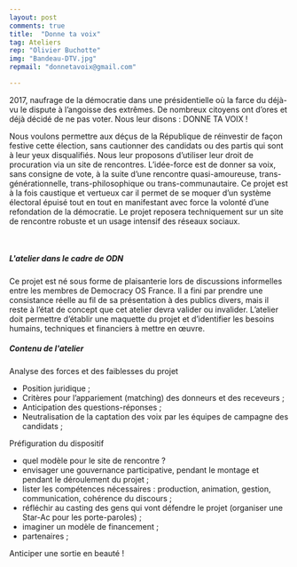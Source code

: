 ```yaml
---
layout: post
comments: true
title:  "Donne ta voix"
tag: Ateliers
rep: "Olivier Buchotte"
img: "Bandeau-DTV.jpg"
repmail: "donnetavoix@gmail.com"

---
```


2017, naufrage de la démocratie dans une présidentielle où la farce du déjà-vu le dispute à l’angoisse des extrêmes.
De nombreux citoyens ont d’ores et déjà décidé de ne pas voter.
Nous leur disons : 
DONNE TA VOIX !

Nous voulons permettre aux déçus de la République de réinvestir de façon festive cette élection, sans cautionner des candidats ou des partis qui sont à leur yeux disqualifiés.
Nous leur proposons d’utiliser leur droit de procuration via un site de rencontres. L’idée-force est de donner sa voix, sans consigne de vote, à la suite d’une rencontre quasi-amoureuse, trans-générationnelle, trans-philosophique ou trans-communautaire.
Ce projet est à la fois caustique et vertueux car il permet de se moquer d’un système électoral épuisé tout en tout en manifestant avec force la volonté d’une refondation de la démocratie.
Le projet reposera techniquement sur un site de rencontre robuste et un usage intensif des réseaux sociaux.

<br>

##### L'atelier dans le cadre de ODN

Ce projet est né sous forme de plaisanterie lors de discussions informelles entre les membres de Democracy OS France. Il a fini par prendre une consistance réelle au fil de sa présentation à des publics divers, mais il reste à l’état de concept que cet atelier devra valider ou invalider.
L’atelier doit permettre d’établir une maquette du projet et d’identifier les besoins humains, techniques et financiers à mettre en œuvre.

##### Contenu de l'atelier

Analyse des forces et des faiblesses du projet

- Position juridique ;
- Critères pour l’appariement (matching) des donneurs et des receveurs ;
- Anticipation des questions-réponses ;
- Neutralisation de la captation des voix par les équipes de campagne des candidats ;

Préfiguration du dispositif

- quel modèle pour le site de rencontre ?
- envisager une gouvernance participative, pendant le montage et pendant le déroulement du projet ;
- lister les compétences nécessaires : production, animation, gestion, communication, cohérence du discours ;
- réfléchir au casting des gens qui vont défendre le projet (organiser une Star-Ac pour les porte-paroles) ;
- imaginer un modèle de financement ;
- partenaires ;

Anticiper une sortie en beauté !


